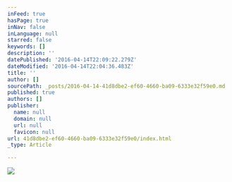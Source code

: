 ```yaml
---
inFeed: true
hasPage: true
inNav: false
inLanguage: null
starred: false
keywords: []
description: ''
datePublished: '2016-04-14T22:09:22.279Z'
dateModified: '2016-04-14T22:04:36.483Z'
title: ''
author: []
sourcePath: _posts/2016-04-14-41d8dbe2-ef60-4660-ba09-6333e32f59e0.md
published: true
authors: []
publisher:
  name: null
  domain: null
  url: null
  favicon: null
url: 41d8dbe2-ef60-4660-ba09-6333e32f59e0/index.html
_type: Article

---
```

![](https://the-grid-user-content.s3-us-west-2.amazonaws.com/2924fe66-ee99-4bb8-ac44-77ec10337137.jpg)